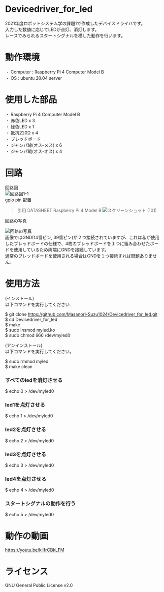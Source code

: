 # Devicedriver_for_led
2021年度ロボットシステム学の課題1で作成したデバイスドライバです。  
入力した数値に応じてLEDが点灯、消灯します。  
レースでみられるスタートシグナルを模した動作を行います。

# 動作環境
・ Computer : Raspberry Pi 4 Computer Model B  
・ OS : ubuntu 20.04 server  

# 使用した部品
・ Raspberry Pi 4 Computer Model B  
・ 赤色LED x 3  
・ 緑色LED x 1  
・ 抵抗220Ω x 4  
・ ブレッドボード　  
・ ジャンパ線(オス-メス) x 6  
・ ジャンパ戦(オス-オス) x 4

# 回路  
回路図  
![回路図1-1](https://user-images.githubusercontent.com/92065217/145994626-53226158-49ea-4d3d-932c-b49154b00707.png)  
gpio pin 配置  
> 引用 
DATASHEET Raspberry Pi 4 Model B
![スクリーンショット (101)](https://user-images.githubusercontent.com/92065217/145947513-d1888780-0faf-410d-aac0-9f29a3e14071.png)  
  
回路の写真  

![回路の写真](https://user-images.githubusercontent.com/92065217/145945369-ef5bb0d3-c6ed-435c-aaad-389330ddf34d.jpg)  
画像ではGND(14番ピン, 39番ピン)が２つ接続されていますが、これは私が使用したブレッドボードの仕様で、4枚のブレッドボードを１つに組み合わせたボードを使用しているため両端にGNDを接続しています。  
通常のブレッドボードを使用される場合はGNDを１つ接続すれば問題ありません。

# 使用方法
(インストール)  
以下コマンドを実行してください.  

  
  $ git clone https://github.com/Masanori-Suzu1024/Devicedriver_for_led.git  
  $ cd Devicedriver_for_led  
  $ make  
  $ sudo insmod myled.ko  
  $ sudo chmod 666 /dev/myled0  
  
(アンインストール)  
以下コマンドを実行してください。  
  
  $ sudo rmmod myled  
  $ make clean
    
### すべてのledを消灯させる  
  
  $ echo 0 > /dev/myled0
  
### led1を点灯させる   
  
  $ echo 1 > /dev/myled0
  
### led2を点灯させる 
  
  $ echo 2 > /dev/myled0
  
### led3を点灯させる 
  
  $ echo 3 > /dev/myled0
  
### led4を点灯させる 
  
  $ echo 4 > /dev/myled0
  
### スタートシグナルの動作を行う 
  
  $ echo 5 > /dev/myled0
  
# 動作の動画  
https://youtu.be/klIfrCBkLFM

# ライセンス  
GNU General Public License v2.0

